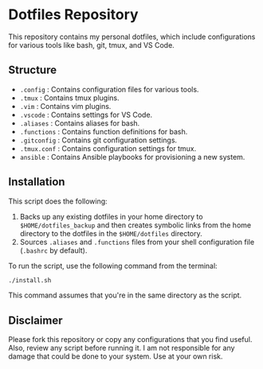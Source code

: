 # Dotfiles Repository

This repository contains my personal dotfiles, which include configurations for various tools like bash, git, tmux, and VS Code.

## Structure

- `.config` : Contains configuration files for various tools.
- `.tmux` : Contains tmux plugins.
- `.vim` : Contains vim plugins.
- `.vscode` : Contains settings for VS Code.
- `.aliases` : Contains aliases for bash.
- `.functions` : Contains function definitions for bash.
- `.gitconfig` : Contains git configuration settings.
- `.tmux.conf` : Contains configuration settings for tmux.
- `ansible` : Contains Ansible playbooks for provisioning a new system.

## Installation

This script does the following:

1. Backs up any existing dotfiles in your home directory to `$HOME/dotfiles_backup` and then creates symbolic links from the home directory to the dotfiles in the `$HOME/dotfiles` directory.
2. Sources `.aliases` and `.functions` files from your shell configuration file (`.bashrc` by default).

To run the script, use the following command from the terminal:

```bash
./install.sh
```

This command assumes that you're in the same directory as the script.

## Disclaimer

Please fork this repository or copy any configurations that you find useful. Also, review any script before running it. I am not responsible for any damage that could be done to your system. Use at your own risk.
